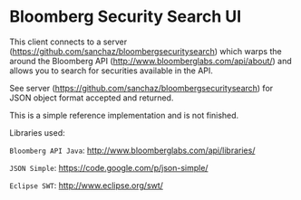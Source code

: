 Bloomberg Security Search UI
=========================

This client connects to a server (https://github.com/sanchaz/bloombergsecuritysearch) which warps the around the Bloomberg API (http://www.bloomberglabs.com/api/about/) and allows you to search for securities available in the API.

See server (https://github.com/sanchaz/bloombergsecuritysearch) for JSON object format accepted and returned.

This is a simple reference implementation and is not finished.

Libraries used:

`Bloomberg API Java`: http://www.bloomberglabs.com/api/libraries/

`JSON Simple`: https://code.google.com/p/json-simple/

`Eclipse SWT`: http://www.eclipse.org/swt/
